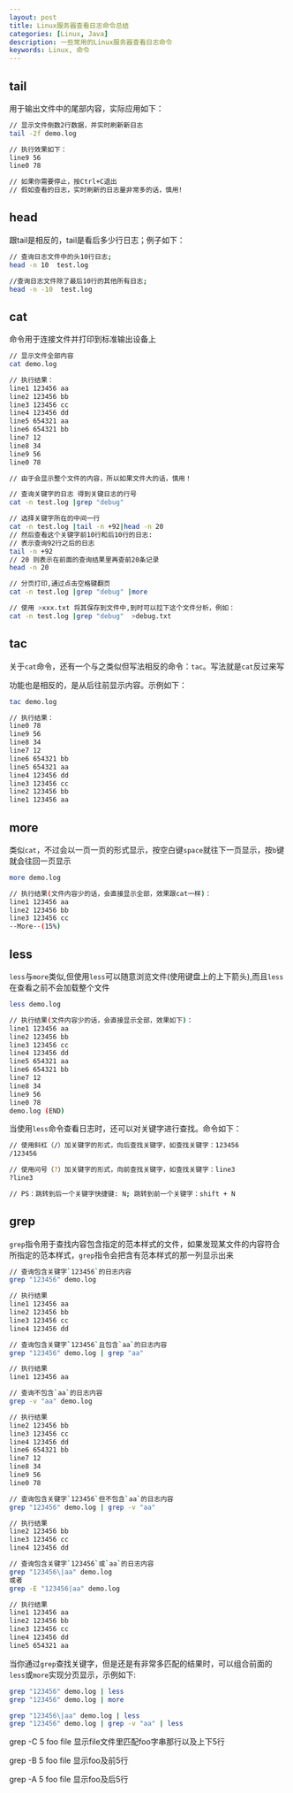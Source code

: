 ```yaml
---
layout: post
title: Linux服务器查看日志命令总结
categories: [Linux, Java]
description: 一些常用的Linux服务器查看日志命令
keywords: Linux, 命令
---
```


## tail
用于输出文件中的尾部内容，实际应用如下：
```bash
// 显示文件倒数2行数据，并实时刷新新日志
tail -2f demo.log   

// 执行效果如下：
line9 56
line0 78

// 如果你需要停止，按Ctrl+C退出
// 假如查看的日志，实时刷新的日志量非常多的话，慎用!
```

## head
跟tail是相反的，tail是看后多少行日志；例子如下：
```bash
// 查询日志文件中的头10行日志;
head -n 10  test.log   

//查询日志文件除了最后10行的其他所有日志;
head -n -10  test.log  
```

## cat
命令用于连接文件并打印到标准输出设备上
```bash
// 显示文件全部内容
cat demo.log 

// 执行结果：
line1 123456 aa
line2 123456 bb
line3 123456 cc
line4 123456 dd
line5 654321 aa
line6 654321 bb
line7 12
line8 34
line9 56
line0 78

// 由于会显示整个文件的内容，所以如果文件大的话，慎用！

// 查询关键字的日志 得到关键日志的行号
cat -n test.log |grep "debug"   

// 选择关键字所在的中间一行
cat -n test.log |tail -n +92|head -n 20 
// 然后查看这个关键字前10行和后10行的日志:
// 表示查询92行之后的日志
tail -n +92
// 20 则表示在前面的查询结果里再查前20条记录
head -n 20 

// 分页打印,通过点击空格键翻页
cat -n test.log |grep "debug" |more 

// 使用 >xxx.txt 将其保存到文件中,到时可以拉下这个文件分析，例如：
cat -n test.log |grep "debug"  >debug.txt
```

## tac
关于`cat`命令，还有一个与之类似但写法相反的命令：`tac`。写法就是`cat`反过来写

功能也是相反的，是从后往前显示内容。示例如下：
```bash
tac demo.log

// 执行结果：
line0 78
line9 56
line8 34
line7 12
line6 654321 bb
line5 654321 aa
line4 123456 dd
line3 123456 cc
line2 123456 bb
line1 123456 aa
```
## more
类似`cat`，不过会以一页一页的形式显示，按空白键`space`就往下一页显示，按`b`键就会往回一页显示
```bash
more demo.log

// 执行结果(文件内容少的话，会直接显示全部，效果跟cat一样)：
line1 123456 aa
line2 123456 bb
line3 123456 cc
--More--(15%)
```

## less
`less`与`more`类似,但使用`less`可以随意浏览文件(使用键盘上的上下箭头),而且`less`在查看之前不会加载整个文件
```bash
less demo.log

// 执行结果(文件内容少的话，会直接显示全部，效果如下)：
line1 123456 aa
line2 123456 bb
line3 123456 cc
line4 123456 dd
line5 654321 aa
line6 654321 bb
line7 12
line8 34
line9 56
line0 78
demo.log (END)
```
当使用`less`命令查看日志时，还可以对关键字进行查找。命令如下：
```bash
// 使用斜杠（/）加关键字的形式，向后查找关键字，如查找关键字：123456
/123456   

// 使用问号（?）加关键字的形式，向前查找关键字，如查找关键字：line3
?line3

// PS：跳转到后一个关键字快捷键: N; 跳转到前一个关键字：shift + N
```

## grep 
`grep`指令用于查找内容包含指定的范本样式的文件，如果发现某文件的内容符合所指定的范本样式，`grep`指令会把含有范本样式的那一列显示出来
```bash
// 查询包含关键字`123456`的日志内容
grep "123456" demo.log

// 执行结果
line1 123456 aa
line2 123456 bb
line3 123456 cc
line4 123456 dd

// 查询包含关键字`123456`且包含`aa`的日志内容
grep "123456" demo.log | grep "aa"

// 执行结果
line1 123456 aa

// 查询不包含`aa`的日志内容
grep -v "aa" demo.log

// 执行结果
line2 123456 bb
line3 123456 cc
line4 123456 dd
line6 654321 bb
line7 12
line8 34
line9 56
line0 78

// 查询包含关键字`123456`但不包含`aa`的日志内容
grep "123456" demo.log | grep -v "aa"

// 执行结果
line2 123456 bb
line3 123456 cc
line4 123456 dd

// 查询包含关键字`123456`或`aa`的日志内容
grep "123456\|aa" demo.log
或者
grep -E "123456|aa" demo.log

// 执行结果
line1 123456 aa
line2 123456 bb
line3 123456 cc
line4 123456 dd
line5 654321 aa
```
当你通过`grep`查找关键字，但是还是有非常多匹配的结果时，可以组合前面的`less`或`more`实现分页显示，示例如下:
```bash
grep "123456" demo.log | less
grep "123456" demo.log | more

grep "123456\|aa" demo.log | less
grep "123456" demo.log | grep -v "aa" | less
```
grep -C 5 foo file 显示file文件里匹配foo字串那行以及上下5行

grep -B 5 foo file 显示foo及前5行

grep -A 5 foo file 显示foo及后5行

